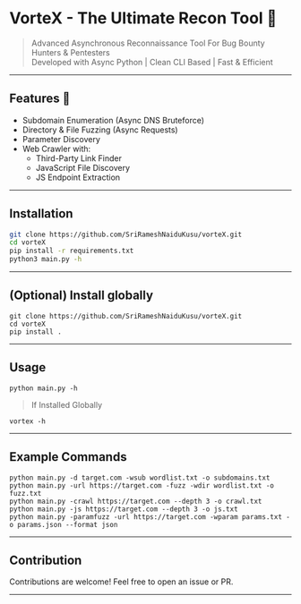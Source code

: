 # VorteX - The Ultimate Recon Tool 🚀

> Advanced Asynchronous Reconnaissance Tool For Bug Bounty Hunters & Pentesters  
> Developed with Async Python | Clean CLI Based | Fast & Efficient  

---

## Features 🚀

- Subdomain Enumeration (Async DNS Bruteforce)
- Directory & File Fuzzing (Async Requests)
- Parameter Discovery
- Web Crawler with:
  - Third-Party Link Finder
  - JavaScript File Discovery
  - JS Endpoint Extraction

---

## Installation

```bash
git clone https://github.com/SriRameshNaiduKusu/vorteX.git
cd vorteX
pip install -r requirements.txt
python3 main.py -h

```
---

## (Optional) Install globally

```
git clone https://github.com/SriRameshNaiduKusu/vorteX.git
cd vorteX
pip install .
```
---

## Usage

```
python main.py -h
```
>If Installed Globally

```
vortex -h
```

---

## Example Commands

```
python main.py -d target.com -wsub wordlist.txt -o subdomains.txt
python main.py -url https://target.com -fuzz -wdir wordlist.txt -o fuzz.txt
python main.py -crawl https://target.com --depth 3 -o crawl.txt
python main.py -js https://target.com --depth 3 -o js.txt
python main.py -paramfuzz -url https://target.com -wparam params.txt -o params.json --format json

```

---

## Contribution

Contributions are welcome! Feel free to open an issue or PR.

---


